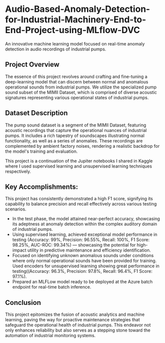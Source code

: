 # Audio-Based-Anomaly-Detection-for-Industrial-Machinery-End-to-End-Project-using-MLflow-DVC
An innovative machine learning model focused on real-time anomaly detection in audio recordings of industrial pumps.

## Project Overview
The essence of this project revolves around crafting and fine-tuning a deep-learning model that can discern between normal and anomalous operational sounds from industrial pumps. We utilize the specialized pump sound subset of the MIMII Dataset, which is comprised of diverse acoustic signatures representing various operational states of industrial pumps.

## Dataset Description
The pump sound dataset is a segment of the MIMII Dataset, featuring acoustic recordings that capture the operational nuances of industrial pumps. It includes a rich tapestry of soundscapes illustrating normal functionality, as well as a series of anomalies. These recordings are complemented by ambient factory noises, rendering a realistic backdrop for the model's training and evaluation.

This project is a continuation of the Jupiter notebooks I shared in Kaggle where I used supervised learning and unsupervised learning techniques respectively.

## Key Accomplishments:
This project has consistently demonstrated a high F1 score, signifying its capability to balance precision and recall effectively across various testing scenarios.
* In the test phase, the model attained near-perfect accuracy, showcasing its adeptness at anomaly detection within the complex auditory domain of industrial pumps.
* Using supervised learning, achieved exceptional model performance in testing (Accuracy: 99%, Precision: 96.55%, Recall: 100%, F1 Score: 98.25%, AUC-ROC: 99.34%) — showcasing the potential for high-impact utility in predictive maintenance and efficiency identification.
* Focused on identifying unknown anomalous sounds under conditions where only normal operational sounds have been provided for training. Used encoders for unsupervised learning showing  great performance in testing((Accuracy: 96.3%, Precision: 97.8%, Recall: 96.4%, F1 Score: 97.1%).
* Prepared an MLFLow model ready to be deployed at the Azure batch endpoint for real-time batch inference.

## Conclusion
This project epitomizes the fusion of acoustic analytics and machine learning, paving the way for proactive maintenance strategies that safeguard the operational health of industrial pumps. This endeavor not only enhances reliability but also serves as a stepping stone toward the automation of industrial monitoring systems.



